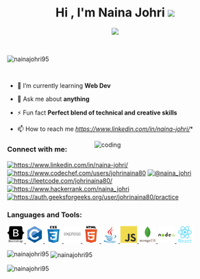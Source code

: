 <h1 align="center"><b>Hi , I'm Naina Johri </b><img src="https://media.giphy.com/media/hvRJCLFzcasrR4ia7z/giphy.gif" width="35"></h1>
<p align="center">
  <a href="https://github.com/DenverCoder1/readme-typing-svg"><img src="https://readme-typing-svg.herokuapp.com?font=Time+New+Roman&color=cyan&size=25&center=true&vCenter=true&width=600&height=100&lines=Front-End+Developer,;Computer+Science+Student,;Active+Learner..."></a>
</p>
<br>

<p align="left"> <img src="https://komarev.com/ghpvc/?username=nainajohri95&label=Profile%20views&color=0e75b6&style=flat" alt="nainajohri95" /> </p>

<p align="left"> <a href="https://twitter.com/" target="blank"><img src="https://img.shields.io/twitter/follow/?logo=twitter&style=for-the-badge" alt="" /></a> </p>

- 🌱 I’m currently learning **Web Dev**

- 💬 Ask me about **anything**

- ⚡ Fun fact **Perfect blend of technical and creative skills**


- 📫 How to reach me *https://www.linkedin.com/in/naina-johri/**

<img align ="right" alt="coding" width="300" src="https://miro.medium.com/max/1400/1*qdAW1TjCN57h1lbuuzvchg.gif">

<h3 align="left">Connect with me:</h3>
<p align="left">
<a href="https://linkedin.com/in/https://www.linkedin.com/in/naina-johri/" target="blank"><img align="center" src="https://raw.githubusercontent.com/rahuldkjain/github-profile-readme-generator/master/src/images/icons/Social/linked-in-alt.svg" alt="https://www.linkedin.com/in/naina-johri/" height="30" width="40" /></a>
<a href="https://www.codechef.com/users/https://www.codechef.com/users/johrinaina80" target="blank"><img align="center" src="https://cdn.jsdelivr.net/npm/simple-icons@3.1.0/icons/codechef.svg" alt="https://www.codechef.com/users/johrinaina80" height="30" width="40" /></a>
<a href="https://www.hackerrank.com/@naina_johri" target="blank"><img align="center" src="https://raw.githubusercontent.com/rahuldkjain/github-profile-readme-generator/master/src/images/icons/Social/hackerrank.svg" alt="@naina_johri" height="30" width="40" /></a>
<a href="https://www.leetcode.com/https://leetcode.com/johrinaina80/" target="blank"><img align="center" src="https://raw.githubusercontent.com/rahuldkjain/github-profile-readme-generator/master/src/images/icons/Social/leet-code.svg" alt="https://leetcode.com/johrinaina80/" height="30" width="40" /></a>
<a href="https://www.hackerearth.com/https://www.hackerrank.com/naina_johri" target="blank"><img align="center" src="https://raw.githubusercontent.com/rahuldkjain/github-profile-readme-generator/master/src/images/icons/Social/hackerearth.svg" alt="https://www.hackerrank.com/naina_johri" height="30" width="40" /></a>
<a href="https://auth.geeksforgeeks.org/user/https://auth.geeksforgeeks.org/user/johrinaina80/practice" target="blank"><img align="center" src="https://raw.githubusercontent.com/rahuldkjain/github-profile-readme-generator/master/src/images/icons/Social/geeks-for-geeks.svg" alt="https://auth.geeksforgeeks.org/user/johrinaina80/practice" height="30" width="40" /></a>
</p>

<h3 align="left">Languages and Tools:</h3>
<p align="left"> <a href="https://getbootstrap.com" target="_blank" rel="noreferrer"> <img src="https://raw.githubusercontent.com/devicons/devicon/master/icons/bootstrap/bootstrap-plain-wordmark.svg" alt="bootstrap" width="40" height="40"/> </a> <a href="https://www.cprogramming.com/" target="_blank" rel="noreferrer"> <img src="https://raw.githubusercontent.com/devicons/devicon/master/icons/c/c-original.svg" alt="c" width="40" height="40"/> </a> <a href="https://www.w3schools.com/css/" target="_blank" rel="noreferrer"> <img src="https://raw.githubusercontent.com/devicons/devicon/master/icons/css3/css3-original-wordmark.svg" alt="css3" width="40" height="40"/> </a> <a href="https://expressjs.com" target="_blank" rel="noreferrer"> <img src="https://raw.githubusercontent.com/devicons/devicon/master/icons/express/express-original-wordmark.svg" alt="express" width="40" height="40"/> </a> <a href="https://www.w3.org/html/" target="_blank" rel="noreferrer"> <img src="https://raw.githubusercontent.com/devicons/devicon/master/icons/html5/html5-original-wordmark.svg" alt="html5" width="40" height="40"/> </a> <a href="https://www.java.com" target="_blank" rel="noreferrer"> <img src="https://raw.githubusercontent.com/devicons/devicon/master/icons/java/java-original.svg" alt="java" width="40" height="40"/> </a> <a href="https://developer.mozilla.org/en-US/docs/Web/JavaScript" target="_blank" rel="noreferrer"> <img src="https://raw.githubusercontent.com/devicons/devicon/master/icons/javascript/javascript-original.svg" alt="javascript" width="40" height="40"/> </a> <a href="https://www.mongodb.com/" target="_blank" rel="noreferrer"> <img src="https://raw.githubusercontent.com/devicons/devicon/master/icons/mongodb/mongodb-original-wordmark.svg" alt="mongodb" width="40" height="40"/> </a> <a href="https://nodejs.org" target="_blank" rel="noreferrer"> <img src="https://raw.githubusercontent.com/devicons/devicon/master/icons/nodejs/nodejs-original-wordmark.svg" alt="nodejs" width="40" height="40"/> </a> <a href="https://reactjs.org/" target="_blank" rel="noreferrer"> <img src="https://raw.githubusercontent.com/devicons/devicon/master/icons/react/react-original-wordmark.svg" alt="react" width="40" height="40"/> </a> </p>

<p><img align="left" src="https://github-readme-stats.vercel.app/api/top-langs?username=nainajohri95&show_icons=true&locale=en&layout=compact" alt="nainajohri95" /></p>

<p>&nbsp;<img align="center" src="https://github-readme-stats.vercel.app/api?username=nainajohri95&show_icons=true&locale=en" alt="nainajohri95" /></p>

<p><img align="center" src="https://github-readme-streak-stats.herokuapp.com/?user=nainajohri95&" alt="nainajohri95" /></p>

